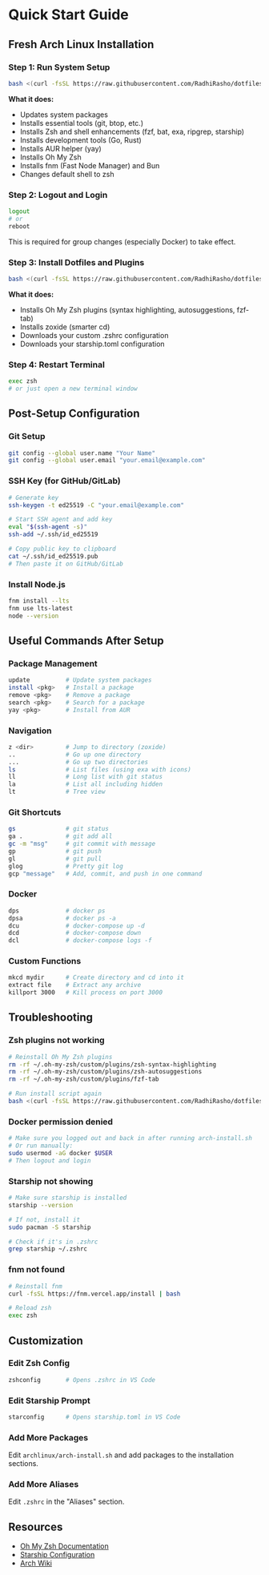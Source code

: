 # Quick Start Guide

## Fresh Arch Linux Installation

### Step 1: Run System Setup

```bash
bash <(curl -fsSL https://raw.githubusercontent.com/RadhiRasho/dotfiles/master/archlinux/arch-install.sh)
```

**What it does:**

- Updates system packages
- Installs essential tools (git, btop, etc.)
- Installs Zsh and shell enhancements (fzf, bat, exa, ripgrep, starship)
- Installs development tools (Go, Rust)
- Installs AUR helper (yay)
- Installs Oh My Zsh
- Installs fnm (Fast Node Manager) and Bun
- Changes default shell to zsh

### Step 2: Logout and Login

```bash
logout
# or
reboot
```

This is required for group changes (especially Docker) to take effect.

### Step 3: Install Dotfiles and Plugins

```bash
bash <(curl -fsSL https://raw.githubusercontent.com/RadhiRasho/dotfiles/master/install.sh)
```

**What it does:**

- Installs Oh My Zsh plugins (syntax highlighting, autosuggestions, fzf-tab)
- Installs zoxide (smarter cd)
- Downloads your custom .zshrc configuration
- Downloads your starship.toml configuration

### Step 4: Restart Terminal

```bash
exec zsh
# or just open a new terminal window
```

## Post-Setup Configuration

### Git Setup

```bash
git config --global user.name "Your Name"
git config --global user.email "your.email@example.com"
```

### SSH Key (for GitHub/GitLab)

```bash
# Generate key
ssh-keygen -t ed25519 -C "your.email@example.com"

# Start SSH agent and add key
eval "$(ssh-agent -s)"
ssh-add ~/.ssh/id_ed25519

# Copy public key to clipboard
cat ~/.ssh/id_ed25519.pub
# Then paste it on GitHub/GitLab
```

### Install Node.js

```bash
fnm install --lts
fnm use lts-latest
node --version
```

## Useful Commands After Setup

### Package Management

```bash
update          # Update system packages
install <pkg>   # Install a package
remove <pkg>    # Remove a package
search <pkg>    # Search for a package
yay <pkg>       # Install from AUR
```

### Navigation

```bash
z <dir>         # Jump to directory (zoxide)
..              # Go up one directory
...             # Go up two directories
ls              # List files (using exa with icons)
ll              # Long list with git status
la              # List all including hidden
lt              # Tree view
```

### Git Shortcuts

```bash
gs              # git status
ga .            # git add all
gc -m "msg"     # git commit with message
gp              # git push
gl              # git pull
glog            # Pretty git log
gcp "message"   # Add, commit, and push in one command
```

### Docker

```bash
dps             # docker ps
dpsa            # docker ps -a
dcu             # docker-compose up -d
dcd             # docker-compose down
dcl             # docker-compose logs -f
```

### Custom Functions

```bash
mkcd mydir      # Create directory and cd into it
extract file    # Extract any archive
killport 3000   # Kill process on port 3000
```

## Troubleshooting

### Zsh plugins not working

```bash
# Reinstall Oh My Zsh plugins
rm -rf ~/.oh-my-zsh/custom/plugins/zsh-syntax-highlighting
rm -rf ~/.oh-my-zsh/custom/plugins/zsh-autosuggestions
rm -rf ~/.oh-my-zsh/custom/plugins/fzf-tab

# Run install script again
bash <(curl -fsSL https://raw.githubusercontent.com/RadhiRasho/dotfiles/master/install.sh)
```

### Docker permission denied

```bash
# Make sure you logged out and back in after running arch-install.sh
# Or run manually:
sudo usermod -aG docker $USER
# Then logout and login
```

### Starship not showing

```bash
# Make sure starship is installed
starship --version

# If not, install it
sudo pacman -S starship

# Check if it's in .zshrc
grep starship ~/.zshrc
```

### fnm not found

```bash
# Reinstall fnm
curl -fsSL https://fnm.vercel.app/install | bash

# Reload zsh
exec zsh
```

## Customization

### Edit Zsh Config

```bash
zshconfig       # Opens .zshrc in VS Code
```

### Edit Starship Prompt

```bash
starconfig      # Opens starship.toml in VS Code
```

### Add More Packages

Edit `archlinux/arch-install.sh` and add packages to the installation sections.

### Add More Aliases

Edit `.zshrc` in the "Aliases" section.

## Resources

- [Oh My Zsh Documentation](https://github.com/ohmyzsh/ohmyzsh/wiki)
- [Starship Configuration](https://starship.rs/config/)
- [Arch Wiki](https://wiki.archlinux.org/)
